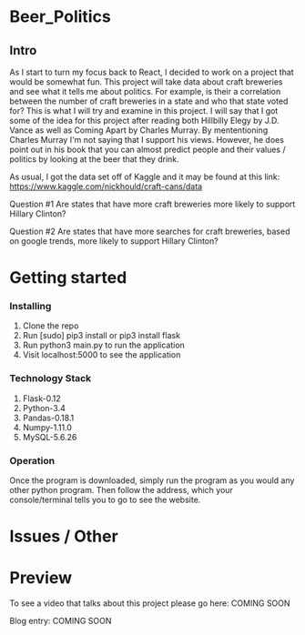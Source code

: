 # Beer_Politics
## Intro

As I start to turn my focus back to React, I decided to work on a project that would be somewhat fun. This project will take data about craft breweries and see what it tells me about politics. For example, is their a correlation between the number of craft breweries in a state and who that state voted for? This is what I will try and examine in this project. I will say that I got some of the idea for this project after reading both Hillbilly Elegy by J.D. Vance as well as Coming Apart by Charles Murray. By mententioning Charles Murray I'm not saying that I support his views. However, he does point out in his book that you can almost predict people and their values / politics by looking at the beer that they drink. 

As usual, I got the data set off of Kaggle and it may be found at this link: https://www.kaggle.com/nickhould/craft-cans/data

Question #1 
Are states that have more craft breweries more likely to support Hillary Clinton?

Question #2
Are states that have more searches for craft breweries, based on google trends, more 
likely to support Hillary Clinton? 



# Getting started
### Installing

1. Clone the repo
2. Run [sudo] pip3 install or pip3 install flask
3. Run python3 main.py to run the application
6. Visit localhost:5000 to see the application

### Technology Stack

1. Flask-0.12
2. Python-3.4
3. Pandas-0.18.1
4. Numpy-1.11.0
5. MySQL-5.6.26

### Operation

Once the program is downloaded, simply run the program as you would any other python program.
Then follow the address, which your console/terminal tells you to go to see the
website.

# Issues / Other



# Preview

To see a video that talks about this project please go here: COMING SOON

Blog entry: COMING SOON
